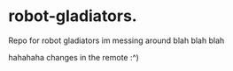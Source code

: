 # robot-gladiators.
Repo for robot gladiators 
im messing around 
blah blah blah 
 
 hahahaha changes in the remote :^)
